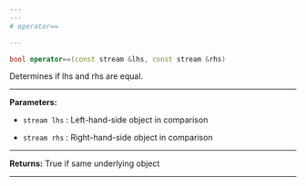 ```yaml
---
---
# operator==

---
```


```cpp
bool operator==(const stream &lhs, const stream &rhs)
```


Determines if lhs and rhs are equal. 


---
**Parameters:**

 - `stream lhs`
: Left-hand-side object in comparison 

 - `stream rhs`
: Right-hand-side object in comparison 


---
**Returns:** True if same underlying object 

---
